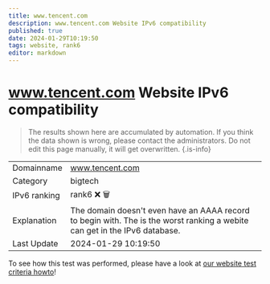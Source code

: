 ```yaml
---
title: www.tencent.com
description: www.tencent.com Website IPv6 compatibility
published: true
date: 2024-01-29T10:19:50
tags: website, rank6
editor: markdown
---
```


# www.tencent.com Website IPv6 compatibility

> The results shown here are accumulated by automation. If you think the data shown is wrong, please contact the administrators. 
> Do not edit this page manually, it will get overwritten.
{.is-info}


|   |   |
| - | - |
| Domainname | www.tencent.com
| Category | bigtech |
| IPv6 ranking | rank6 :x: :wastebasket: |
| Explanation | The domain doesn't even have an AAAA record to begin with. The is the worst ranking a webite can get in the IPv6 database. |
| Last Update | 2024-01-29 10:19:50 |

To see how this test was performed, please have a look at [our website test criteria howto](/howto/testcriteria/website)!

